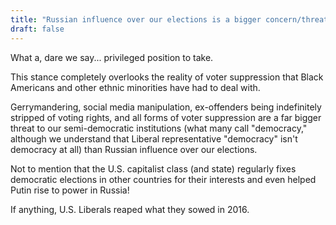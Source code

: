 ```yaml
---
title: "Russian influence over our elections is a bigger concern/threat than American racial grievances."
draft: false
---
```


What a, dare we say... privileged position to take.  
  
This stance completely overlooks the reality of voter suppression that Black Americans and other ethnic minorities have had to deal with.  
  
Gerrymandering, social media manipulation, ex-offenders being indefinitely stripped of voting rights, and all forms of voter suppression are a far bigger threat to our semi-democratic institutions (what many call "democracy," although we understand that Liberal representative "democracy" isn't democracy at all) than Russian influence over our elections.  
  
Not to mention that the U.S. capitalist class (and state) regularly fixes democratic elections in other countries for their interests and even helped Putin rise to power in Russia!  
  
If anything, U.S. Liberals reaped what they sowed in 2016.


